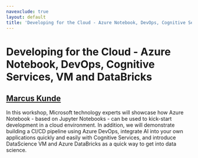 ```yaml
---
navexclude: true
layout: default
title: 'Developing for the Cloud - Azure Notebook, DevOps, Cognitive Services, VM and DataBricks'
---
```


# Developing for the Cloud - Azure Notebook, DevOps, Cognitive Services, VM and DataBricks

## [Marcus Kunde](../../speaker/WKBCMC/)

In this workshop, Microsoft technology experts will showcase how Azure Notebook - based on Jupyter Notebooks - can be used to kick-start development in a cloud environment. In addition, we will demonstrate building a CI/CD pipeline using Azure DevOps, integrate AI into your own applications quickly and easily with Cognitive Services, and introduce DataScience VM and Azure DataBricks as a quick way to get into data science.